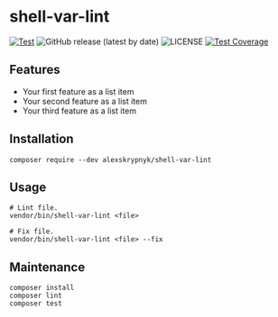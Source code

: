 # shell-var-lint


[![Test](https://github.com/alexskrypnyk/shell-var-lint/actions/workflows/test.yml/badge.svg)](https://github.com/alexskrypnyk/shell-var-lint/actions/workflows/test.yml)
![GitHub release (latest by date)](https://img.shields.io/github/v/release/alexskrypnyk/shell-var-lint)
![LICENSE](https://img.shields.io/github/license/alexskrypnyk/shell-var-lint)
[![Test Coverage](https://api.codeclimate.com/v1/badges/83c367ee61a8c5321051/test_coverage)](https://codeclimate.com/github/AlexSkrypnyk/shell-var-lint/test_coverage)

## Features

- Your first feature as a list item
- Your second feature as a list item
- Your third feature as a list item

## Installation


    composer require --dev alexskrypnyk/shell-var-lint



## Usage

    # Lint file.
    vendor/bin/shell-var-lint <file>

    # Fix file.
    vendor/bin/shell-var-lint <file> --fix



## Maintenance


    composer install
    composer lint
    composer test


